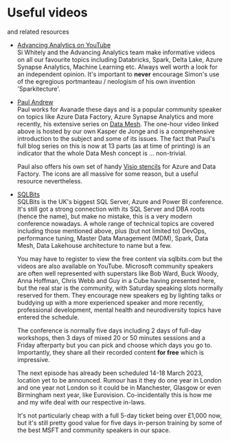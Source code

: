 # Useful videos
and related resources

- [Advancing Analytics on YouTube](https://www.youtube.com/c/AdvancingAnalytics/videos)  
  Si Whitely and the Advancing Analytics team make informative videos on all our favourite topics including Databricks, Spark, Delta Lake, Azure Synapse Analytics, Machine Learning etc.  Always well worth a look for an independent opinion.  It's important to __never__ encourage Simon's use of the egregious portmanteau / neologism of his own invention 'Sparkitecture'.

- [Paul Andrew](https://mrpaulandrew.com/2022/06/06/building-a-data-mesh-architecture-in-azure-part-11-lets-recap/)  
  Paul works for Avanade these days and is a popular community speaker on topics like Azure Data Factory, Azure Synapse Analytics and more recently, his extensive series on [Data Mesh](https://mrpaulandrew.com/tag/data-mesh-vs-azure/).  The one-hour video linked above is hosted by our own Kasper de Jonge and is a comprehensive introduction to the subject and some of its issues.  The fact that Paul's full blog series on this is now at 13 parts (as at time of printing) is an indicator that the whole Data Mesh concept is ...  non-trivial.

  Paul also offers his own set of handy [Visio stencils](https://mrpaulandrew.com/2022/08/19/visio-stencils-for-the-azure-solution-architect/) for Azure and Data Factory.  The icons are all massive for some reason, but a useful resource nevertheless.

- [SQLBits](https://sqlbits.com/Content/Event22)  
  SQLBits is the UK's biggest SQL Server, Azure and Power BI conference.  It's still got a strong connection with its SQL Server and DBA roots (hence the name), but make no mistake, this is a very modern conference nowadays.  A whole range of technical topics are covered including those mentioned above, plus (but not limited to) DevOps, performance tuning, Master Data Management (MDM), Spark, Data Mesh, Data Lakehouse architecture to name but a few.

  You may have to register to view the free content via sqlbits.com but the videos are also available on YouTube.  Microsoft community speakers are often well represented with superstars like Bob Ward, Buck Woody, Anna Hoffman, Chris Webb and Guy in a Cube having presented here, but the real star is the community, with Saturday speaking slots normally reserved for them.  They encourage new speakers eg by lighting talks or buddying up with a more experienced speaker and more recently, professional development, mental health and neurodiversity topics have entered the schedule.

  The conference is normally five days including 2 days of full-day workshops, then 3 days of mixed 20 or 50 minutes sessions and a Friday afterparty but you can pick and choose which days you go to.  Importantly, they share all their recorded content **for free** which is impressive.

  The next episode has already been scheduled 14-18 March 2023, location yet to be announced.  Rumour has it they do one year in London and one year not London so it could be in Manchester, Glasgow or even Birmingham next year, like Eurovision.  Co-incidentally this is how me and my wife deal with our respective in-laws.

  It's not particularly cheap with a full 5-day ticket being over £1,000 now, but it's still pretty good value for five days in-person training by some of the best MSFT and community speakers in our space.
